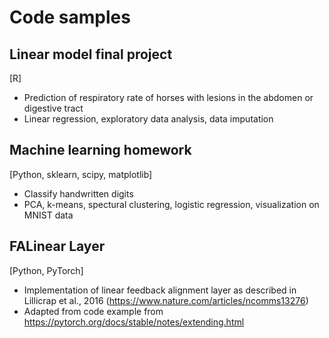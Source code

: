 # Code samples

## Linear model final project
[R]
- Prediction of respiratory rate of horses with lesions in the abdomen or digestive tract
- Linear regression, exploratory data analysis, data imputation

## Machine learning homework
[Python, sklearn, scipy, matplotlib]
- Classify handwritten digits
- PCA, k-means, spectural clustering, logistic regression, visualization on MNIST data

## FALinear Layer
[Python, PyTorch]
- Implementation of linear feedback alignment layer as described in Lillicrap et al., 2016 (https://www.nature.com/articles/ncomms13276)
- Adapted from code example from https://pytorch.org/docs/stable/notes/extending.html
